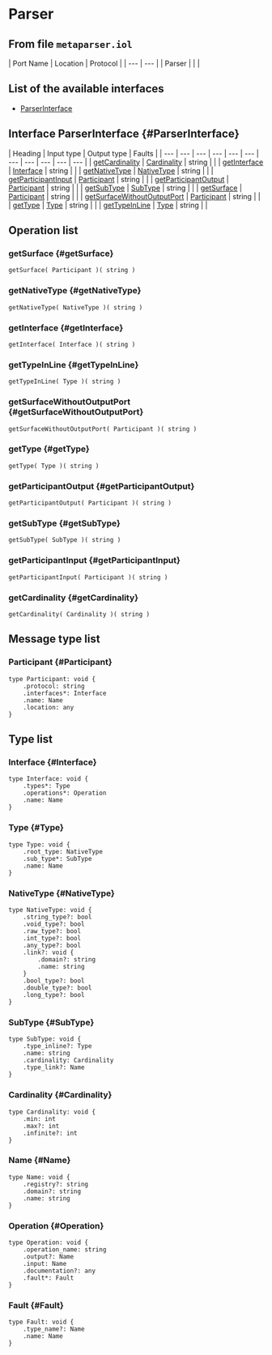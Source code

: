 # Parser

## From file `metaparser.iol`

| Port Name | Location | Protocol |
| --- | --- |
| Parser |  |  |

## List of the available interfaces

* [ParserInterface](parser.md#ParserInterface)

## Interface ParserInterface {#ParserInterface}

| Heading | Input type | Output type | Faults |
| --- | --- | --- | --- | --- | --- | --- | --- | --- | --- | --- |
| [getCardinality](parser.md#getCardinality) | [Cardinality](parser.md#Cardinality)  | string  |  |
| [getInterface](parser.md#getInterface) | [Interface](parser.md#Interface)  | string  |  |
| [getNativeType](parser.md#getNativeType) | [NativeType](parser.md#NativeType)  | string  |  |
| [getParticipantInput](parser.md#getParticipantInput) | [Participant](parser.md#Participant)  | string  |  |
| [getParticipantOutput](parser.md#getParticipantOutput) | [Participant](parser.md#Participant)  | string  |  |
| [getSubType](parser.md#getSubType) | [SubType](parser.md#SubType)  | string  |  |
| [getSurface](parser.md#getSurface) | [Participant](parser.md#Participant)  | string  |  |
| [getSurfaceWithoutOutputPort](parser.md#getSurfaceWithoutOutputPort) | [Participant](parser.md#Participant)  | string  |  |
| [getType](parser.md#getType) | [Type](parser.md#Type)  | string  |  |
| [getTypeInLine](parser.md#getTypeInLine) | [Type](parser.md#Type)  | string  |  |

## Operation list

### getSurface {#getSurface}

```text
getSurface( Participant )( string )
```

### getNativeType {#getNativeType}

```text
getNativeType( NativeType )( string )
```

### getInterface {#getInterface}

```text
getInterface( Interface )( string )
```

### getTypeInLine {#getTypeInLine}

```text
getTypeInLine( Type )( string )
```

### getSurfaceWithoutOutputPort {#getSurfaceWithoutOutputPort}

```text
getSurfaceWithoutOutputPort( Participant )( string )
```

### getType {#getType}

```text
getType( Type )( string )
```

### getParticipantOutput {#getParticipantOutput}

```text
getParticipantOutput( Participant )( string )
```

### getSubType {#getSubType}

```text
getSubType( SubType )( string )
```

### getParticipantInput {#getParticipantInput}

```text
getParticipantInput( Participant )( string )
```

### getCardinality {#getCardinality}

```text
getCardinality( Cardinality )( string )
```

## Message type list

### Participant {#Participant}

```text
type Participant: void { 
    .protocol: string
    .interfaces*: Interface
    .name: Name
    .location: any
}
```

## Type list

### Interface {#Interface}

```text
type Interface: void { 
    .types*: Type
    .operations*: Operation
    .name: Name
}
```

### Type {#Type}

```text
type Type: void { 
    .root_type: NativeType
    .sub_type*: SubType
    .name: Name
}
```

### NativeType {#NativeType}

```text
type NativeType: void { 
    .string_type?: bool
    .void_type?: bool
    .raw_type?: bool
    .int_type?: bool
    .any_type?: bool
    .link?: void { 
        .domain?: string
        .name: string
    }
    .bool_type?: bool
    .double_type?: bool
    .long_type?: bool
}
```

### SubType {#SubType}

```text
type SubType: void { 
    .type_inline?: Type
    .name: string
    .cardinality: Cardinality
    .type_link?: Name
}
```

### Cardinality {#Cardinality}

```text
type Cardinality: void { 
    .min: int
    .max?: int
    .infinite?: int
}
```

### Name {#Name}

```text
type Name: void { 
    .registry?: string
    .domain?: string
    .name: string
}
```

### Operation {#Operation}

```text
type Operation: void { 
    .operation_name: string
    .output?: Name
    .input: Name
    .documentation?: any
    .fault*: Fault
}
```

### Fault {#Fault}

```text
type Fault: void { 
    .type_name?: Name
    .name: Name
}
```

